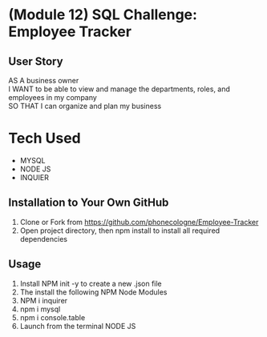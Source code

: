 # (Module 12) SQL Challenge: Employee Tracker

## User Story
AS A business owner<br>
I WANT to be able to view and manage the departments, roles, and employees in my company<br>
SO THAT I can organize and plan my business

# Tech Used
- MYSQL
- NODE JS
- INQUIER

## Installation to Your Own GitHub
1. Clone or Fork from https://github.com/phonecologne/Employee-Tracker
2. Open project directory, then npm install to install all required dependencies 

## Usage
1. Install NPM init -y to create a new .json file
2. The install the following NPM Node Modules
3. NPM i inquirer
4. npm i mysql
5. npm i console.table
6. Launch from the terminal NODE JS